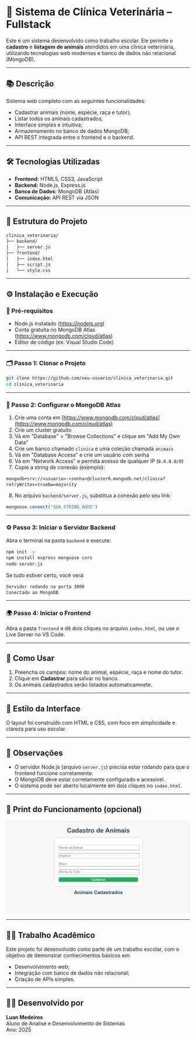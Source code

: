 # 🐾 Sistema de Clínica Veterinária – Fullstack

Este é um sistema desenvolvido como trabalho escolar. Ele permite o **cadastro** e **listagem de animais** atendidos em uma clínica veterinária, utilizando tecnologias web modernas e banco de dados não relacional (MongoDB).

---

## 📚 Descrição

Sistema web completo com as seguintes funcionalidades:

- Cadastrar animais (nome, espécie, raça e tutor);
- Listar todos os animais cadastrados;
- Interface simples e intuitiva;
- Armazenamento no banco de dados MongoDB;
- API REST integrada entre o frontend e o backend.

---

## 🛠 Tecnologias Utilizadas

- **Frontend:** HTML5, CSS3, JavaScript
- **Backend:** Node.js, Express.js
- **Banco de Dados:** MongoDB (Atlas)
- **Comunicação:** API REST via JSON

---

## 📁 Estrutura do Projeto

```
clinica_veterinaria/
├── backend/
│   ├── server.js
├── frontend/
│   ├── index.html
│   ├── script.js
│   └── style.css
```

---

## ⚙️ Instalação e Execução

### 🔧 Pré-requisitos

- Node.js instalado (https://nodejs.org)
- Conta gratuita no MongoDB Atlas (https://www.mongodb.com/cloud/atlas)
- Editor de código (ex: Visual Studio Code)

---

### 🗂️ Passo 1: Clonar o Projeto

```bash
git clone https://github.com/seu-usuario/clinica_veterinaria.git
cd clinica_veterinaria
```

---

### 🧩 Passo 2: Configurar o MongoDB Atlas

1. Crie uma conta em [https://www.mongodb.com/cloud/atlas](https://www.mongodb.com/cloud/atlas)
2. Crie um cluster gratuito
3. Vá em "Database" > "Browse Collections" e clique em "Add My Own Data"
4. Crie um banco chamado `clinica` e uma coleção chamada `animais`
5. Vá em "Database Access" e crie um usuário com senha
6. Vá em "Network Access" e permita acesso de qualquer IP (`0.0.0.0/0`)
7. Copie a string de conexão (exemplo):

```
mongodb+srv://<usuario>:<senha>@cluster0.mongodb.net/clinica?retryWrites=true&w=majority
```

8. No arquivo `backend/server.js`, substitua a conexão pelo seu link:

```js
mongoose.connect("SUA_STRING_AQUI")
```

---

### ⚙️ Passo 3: Iniciar o Servidor Backend

Abra o terminal na pasta `backend` e execute:

```bash
npm init -y
npm install express mongoose cors
node server.js
```

Se tudo estiver certo, você verá:

```
Servidor rodando na porta 3000
Conectado ao MongoDB
```

---

### 🌍 Passo 4: Iniciar o Frontend

Abra a pasta `frontend` e dê dois cliques no arquivo `index.html`, ou use o Live Server no VS Code.

---

## 🧪 Como Usar

1. Preencha os campos: nome do animal, espécie, raça e nome do tutor.
2. Clique em **Cadastrar** para salvar no banco.
3. Os animais cadastrados serão listados automaticamnete.

---

## 💄 Estilo da Interface

O layout foi construído com HTML e CSS, com foco em simplicidade e clareza para uso escolar.

---

## 📌 Observações

- O servidor Node.js (arquivo `server.js`) precisa estar rodando para que o frontend funcione corretamente.
- O MongoDB deve estar corretamente configurado e acessível.
- O sistema pode ser aberto localmente em dois cliques no `index.html`.

---

## 📸 Print do Funcionamento (opcional)

![Texto alternativo](/captura-sistema.PNG)


---

## 👨‍🏫 Trabalho Acadêmico

Este projeto foi desenvolvido como parte de um trabalho escolar, com o objetivo de demonstrar conhecimentos básicos em:

- Desenvolvimento web;
- Integração com banco de dados não relacional;
- Criação de APIs simples.

---

## 👨‍💻 Desenvolvido por

**Luan Medeiros**  
Aluno de Analise e Desenvolvimento de Sistemas  
Ano: 2025  
